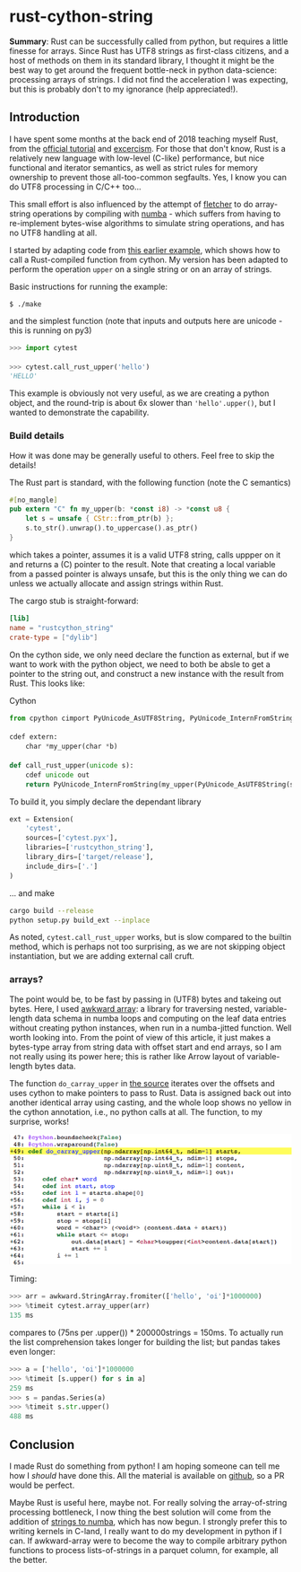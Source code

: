 # rust-cython-string

**Summary**: Rust can be successfully called from python, but requires a little
finesse for arrays. Since Rust has UTF8 strings as first-class citizens, and a host of
methods on them in its standard library, I thought it might be the best way to
get around the frequent bottle-neck in python data-science: processing arrays of
strings.
I did not find the acceleration I was expecting, but this is probably don't to my 
ignorance (help appreciated!).

## Introduction
I have spent some months at the back end of 2018 teaching myself Rust, from the 
[official tutorial](https://doc.rust-lang.org/book/2018-edition/index.html) and 
[excercism](https://exercism.io/my/tracks/rust). For those that don't know, Rust is a relatively new
language with low-level (C-like) performance, but nice functional and iterator semantics,
as well as strict rules for memory ownership to prevent those all-too-common segfaults.
Yes, I know you can do UTF8 processing in C/C++ too...

This small effort is also influenced
by the attempt of [fletcher](https://github.com/xhochy/fletcher) to do array-string operations
by compiling with [numba](https://numba.pydata.org) - which suffers from having to re-implement
bytes-wise algorithms to simulate string operations, and has no UTF8 handling at all.

I started by adapting code from [this earlier example](https://github.com/synapticarbors/rust-cython-test),
which shows how to call a Rust-compiled function from cython. 
My version has been adapted to perform the operation `upper` on a single string or on
an array of strings.

Basic instructions for running the example:

```console
$ ./make
```

and the simplest function (note that inputs and outputs here are unicode - this is running on py3)

```python
>>> import cytest

>>> cytest.call_rust_upper('hello')
'HELLO'
```

This example is obviously not very useful, as we are creating a python object, and the
round-trip is about 6x slower than `'hello'.upper()`, but I wanted to demonstrate the capability.

### Build details

How it was done may be generally useful to others. Feel free to skip the details!

The Rust part is standard, with the following function (note the C semantics)
```rust
#[no_mangle]
pub extern "C" fn my_upper(b: *const i8) -> *const u8 {
    let s = unsafe { CStr::from_ptr(b) };
    s.to_str().unwrap().to_uppercase().as_ptr()
}
```

which takes a pointer, assumes it is a valid UTF8 string, calls uppper on it and returns a (C)
pointer to the result. Note that creating a local variable from a passed pointer is always unsafe,
but this is the only thing we can do unless we actually allocate and assign strings within Rust.

The cargo stub is straight-forward:

```toml
[lib]
name = "rustcython_string"
crate-type = ["dylib"]
```

On the cython side, we only need declare the function as external, but if we want to
work with the python object, we need to both be absle to get a pointer to the string out,
and construct a new instance with the result from Rust. This looks like:  

Cython
```python
from cpython cimport PyUnicode_AsUTF8String, PyUnicode_InternFromString

cdef extern:
    char *my_upper(char *b)

def call_rust_upper(unicode s):
    cdef unicode out
    return PyUnicode_InternFromString(my_upper(PyUnicode_AsUTF8String(s)))
```

To build it, you simply declare the dependant library
```python
ext = Extension(
    'cytest',
    sources=['cytest.pyx'],
    libraries=['rustcython_string'],
    library_dirs=['target/release'],
    include_dirs=['.']
)
```

... and make
```bash
cargo build --release
python setup.py build_ext --inplace
```

As noted, `cytest.call_rust_upper` works, but is slow compared to the builtin method, which is perhaps
not too surprising, as we are not skipping object instantiation, but we are adding external call cruft.

### arrays?

The point would be, to be fast by passing in (UTF8) bytes and takeing out bytes. Here, I used
[awkward array](https://github.com/scikit-hep/awkward-array/tree/master/awkward): a library for
traversing nested, variable-length data schema in numba loops and computing on the leaf data entries
without creating python instances, when run in a numba-jitted function. Well worth looking into. From
the point of view of this article, it just makes a bytes-type array from string data with offset start
and end arrays, so I am not really using its power here; this is rather like Arrow layout of variable-length
bytes data.

The function `do_carray_upper` in [the source](https://github.com/martindurant/rust-cython-test/blob/master/cytest.pyx)
iterates over the offsets and uses cython to make pointers to pass to Rust. Data is assigned back out
into another identical array using casting, and the whole loop shows no yellow in the cython annotation,
i.e., no python calls at all. The function, to my surprise, works!

![Annotation](https://raw.githubusercontent.com/martindurant/rust-cython-test/master/annot.png)

Timing:
```python
>>> arr = awkward.StringArray.fromiter(['hello', 'oi']*1000000)
>>> %timeit cytest.array_upper(arr)
135 ms
```
compares to (75ns per .upper()) * 200000strings = 150ms. To actually run the list comprehension
takes longer for building the list; but pandas takes even longer:
```python
>>> a = ['hello', 'oi']*1000000
>>> %timeit [s.upper() for s in a]
259 ms
>>> s = pandas.Series(a)
>>> %timeit s.str.upper()
488 ms
```

## Conclusion

I made Rust do something from python! I am hoping someone can tell me how I *should* have done this.
All the material is available on [github](https://github.com/martindurant/rust-cython-test), so a PR
would be perfect.

Maybe Rust is useful here, maybe not. For really solving the array-of-string processing bottleneck, I 
now thing the best solution will come from the addition of [strings to numba](http://numba.pydata.org/numba-doc/latest/release-notes.html#version-0-41-0),
which has now begun. I strongly prefer this to writing kernels in C-land, I really
want to do my development in python if I can.
If awkward-array were to become the way to compile arbitrary python functions to process
lists-of-strings in a parquet column, for example, all the better.